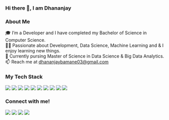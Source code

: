 ### Hi there 👋, I am Dhananjay

<h3>About Me</h3>

🎓 I’m a Developer and I have completed my Bachelor of Science in Computer Science. <br>
👨‍💻 Passionate about Development, Data Science, Machine Learning and & I enjoy learning new things. <br>
🌱 Currently pursing Master of Science in Data Science & Big Data Analytics. <br>
📫 Reach me at dhananjaybamane03@gmail.com <br>


### My Tech Stack
<img src="https://img.shields.io/badge/-Python-blue?style=for-the-badge"> <img src="https://img.shields.io/badge/-Machine Learning-orange?style=for-the-badge"> <img src="https://img.shields.io/badge/-Computer Vision-green?style=for-the-badge"> <img src="https://img.shields.io/badge/-Data Science-blueviolet?style=for-the-badge"> <img src="https://img.shields.io/badge/-OpenCv-green?style=for-the-badge"> <img src="https://img.shields.io/badge/-NLP-lightblue?style=for-the-badge"> <img src="https://img.shields.io/badge/-Power BI-yellow?style=for-the-badge"> <img src="https://img.shields.io/badge/-SQL-blue?style=for-the-badge"> <img src="https://img.shields.io/badge/-MongoDB-brightgreen?style=for-the-badge"> <img src="https://img.shields.io/badge/-Git-red?style=for-the-badge">
<br>


### Connect with me!
[<img src="https://img.shields.io/badge/linkedin-%230077B5.svg?&style=for-the-badge&logo=linkedin&logoColor=white" />](https://www.linkedin.com/in/dhananjaybamane/) [<img src = "https://img.shields.io/badge/instagram-%23E4405F.svg?&style=for-the-badge&logo=instagram&logoColor=white">](https://www.instagram.com/bams.here/) [<img src = "https://img.shields.io/badge/MEDIUM-black?style=for-the-badge&logo=medium&logoColor=white">](https://dhananjaybamane.medium.com/) [<img src = "https://img.shields.io/badge/Kaggle-blue?style=for-the-badge&logo=kaggle&logoColor=white">](https://www.kaggle.com/dhananjaybamane)


<!--
**dhananjay-bamane/Dhananjay-Bamane** is a ✨ _special_ ✨ repository because its `README.md` (this file) appears on your GitHub profile.

Here are some ideas to get you started:

- 🔭 I’m currently working on ...
- 🌱 I’m currently learning ...
- 👯 I’m looking to collaborate on ...
- 🤔 I’m looking for help with ...
- 💬 Ask me about ...
- 📫 How to reach me: ...
- 😄 Pronouns: ...
- ⚡ Fun fact: ...
-->
